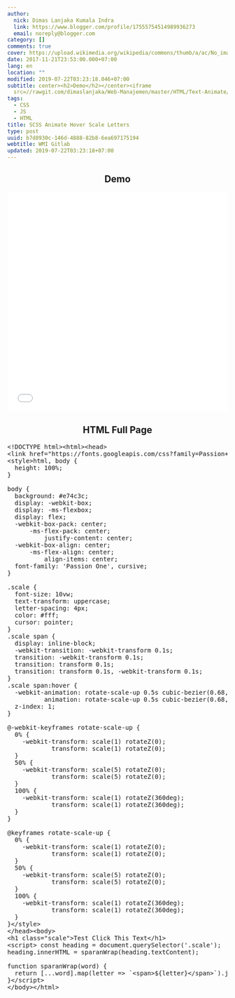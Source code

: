 ```yaml
---
author:
  nick: Dimas Lanjaka Kumala Indra
  link: https://www.blogger.com/profile/17555754514989936273
  email: noreply@blogger.com
category: []
comments: true
cover: https://upload.wikimedia.org/wikipedia/commons/thumb/a/ac/No_image_available.svg/2048px-No_image_available.svg.png
date: 2017-11-21T23:53:00.000+07:00
lang: en
location: ""
modified: 2019-07-22T03:23:18.046+07:00
subtitle: center><h2>Demo</h2></center><iframe
  src=//rawgit.com/dimaslanjaka/Web-Manajemen/master/HTML/Text-Animate/%20Scale%20LetterHovers.html
tags:
  - CSS
  - JS
  - HTML
title: SCSS Animate Hover Scale Letters
type: post
uuid: b7d8930c-146d-4888-82b8-6ea697175194
webtitle: WMI Gitlab
updated: 2019-07-22T03:23:18+07:00
---
```


<center><h2>Demo</h2></center><iframe src="//rawgit.com/dimaslanjaka/Web-Manajemen/master/HTML/Text-Animate/%20Scale%20LetterHovers.html" width="100%" height="500" frameborder="0"></iframe><center><h2>HTML Full Page</h2></center><pre>&lt;!DOCTYPE html&gt;&lt;html&gt;&lt;head&gt; <br>&lt;link href="https://fonts.googleapis.com/css?family=Passion+One" rel="stylesheet" /&gt; <br>&lt;style&gt;html, body {<br>  height: 100%;<br>}<br><br>body {<br>  background: #e74c3c;<br>  display: -webkit-box;<br>  display: -ms-flexbox;<br>  display: flex;<br>  -webkit-box-pack: center;<br>      -ms-flex-pack: center;<br>          justify-content: center;<br>  -webkit-box-align: center;<br>      -ms-flex-align: center;<br>          align-items: center;<br>  font-family: 'Passion One', cursive;<br>}<br><br>.scale {<br>  font-size: 10vw;<br>  text-transform: uppercase;<br>  letter-spacing: 4px;<br>  color: #fff;<br>  cursor: pointer;<br>}<br>.scale span {<br>  display: inline-block;<br>  -webkit-transition: -webkit-transform 0.1s;<br>  transition: -webkit-transform 0.1s;<br>  transition: transform 0.1s;<br>  transition: transform 0.1s, -webkit-transform 0.1s;<br>}<br>.scale span:hover {<br>  -webkit-animation: rotate-scale-up 0.5s cubic-bezier(0.68, -0.55, 0.265, 1.55) both;<br>          animation: rotate-scale-up 0.5s cubic-bezier(0.68, -0.55, 0.265, 1.55) both;<br>  z-index: 1;<br>}<br><br>@-webkit-keyframes rotate-scale-up {<br>  0% {<br>    -webkit-transform: scale(1) rotateZ(0);<br>            transform: scale(1) rotateZ(0);<br>  }<br>  50% {<br>    -webkit-transform: scale(5) rotateZ(0);<br>            transform: scale(5) rotateZ(0);<br>  }<br>  100% {<br>    -webkit-transform: scale(1) rotateZ(360deg);<br>            transform: scale(1) rotateZ(360deg);<br>  }<br>}<br><br>@keyframes rotate-scale-up {<br>  0% {<br>    -webkit-transform: scale(1) rotateZ(0);<br>            transform: scale(1) rotateZ(0);<br>  }<br>  50% {<br>    -webkit-transform: scale(5) rotateZ(0);<br>            transform: scale(5) rotateZ(0);<br>  }<br>  100% {<br>    -webkit-transform: scale(1) rotateZ(360deg);<br>            transform: scale(1) rotateZ(360deg);<br>  }<br>}&lt;/style&gt;<br>&lt;/head&gt;&lt;body&gt; <br>&lt;h1 class="scale"&gt;Test Click This Text&lt;/h1&gt;<br>&lt;script&gt; const heading = document.querySelector('.scale');<br>heading.innerHTML = sparanWrap(heading.textContent);<br><br>function sparanWrap(word) {<br>  return [...word].map(letter =&gt; `&lt;span&gt;${letter}&lt;/span&gt;`).join('');<br>}&lt;/script&gt;<br>&lt;/body&gt;&lt;/html&gt;</pre><script>document.querySelectorAll("pre,code");

  pretext.forEach(function (el) {
    el.classList.toggle("notranslate", true);
  });</script>